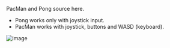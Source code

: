 PacMan and Pong source here.
* Pong works only with joystick input.
* PacMan works with joystick, buttons and WASD (keyboard).  

![image](https://github.com/TheSaturdayThing/Arcade/assets/4332426/963a5b0b-a1f8-49ef-80dd-fcdb7eb14f67)
